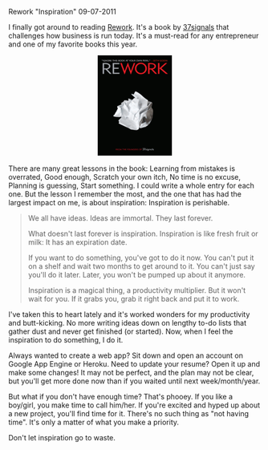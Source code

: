 Rework "Inspiration"
09-07-2011    

I finally got around to reading [Rework][1]. It's a book by [37signals][2] that challenges how business is run today. It's a must-read for any entrepreneur and one of my favorite books this year.

<center><img src="/static/rework.png" width="148" height="200" /></center>

There are many great lessons in the book: Learning from mistakes is overrated, Good enough, Scratch your own itch, No time is no excuse, Planning is guessing, Start something. I could write a whole entry for each one. But the lesson I remember the most, and the one that has had the largest impact on me, is about inspiration:
Inspiration is perishable.

> We all have ideas. Ideas are immortal. They last forever.
> 
> What doesn't last forever is inspiration. Inspiration is like fresh fruit or milk: It has an expiration date.
> 
> If you want to do something, you've got to do it now. You can't put it on a shelf and wait two months to get around to it. You can't just say you'll do it later. Later, you won't be pumped up about it anymore.
> 
> Inspiration is a magical thing, a productivity multiplier. But it won't wait for you. If it grabs you, grab it right back and put it to work.

I've taken this to heart lately and it's worked wonders for my productivity and butt-kicking. No more writing ideas down on lengthy to-do lists that gather dust and never get finished (or started). Now, when I feel the inspiration to do something, I do it.

Always wanted to create a web app? Sit down and open an account on Google App Engine or Heroku. Need to update your resume? Open it up and make some changes! It may not be perfect, and the plan may not be clear, but you'll get more done now than if you waited until next week/month/year.

But what if you don't have enough time? That's phooey. If you like a boy/girl, you make time to call him/her. If you're excited and hyped up about a new project, you'll find time for it. There's no such thing as "not having time". It's only a matter of what you make a priority.

Don't let inspiration go to waste.

[1]: http://www.amazon.com/Rework-Jason-Fried/dp/0307463745
[2]: http://37signals.com/
